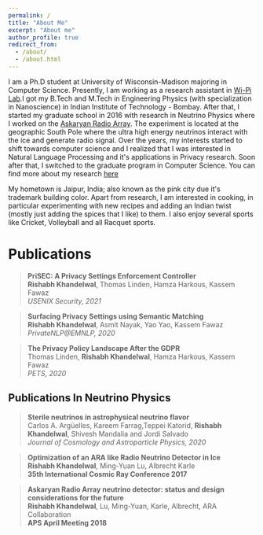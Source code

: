 ```yaml
---
permalink: /
title: "About Me"
excerpt: "About me"
author_profile: true
redirect_from: 
  - /about/
  - /about.html
---
```


I am a Ph.D student at University of Wisconsin-Madison majoring in Computer Science. Presently, I am working as a research assistant in [Wi-Pi Lab](https://wiscprivacy.com).I got my B.Tech and M.Tech in Engineering Physics (with specialization in Nanoscience) in Indian Institute of Technology - Bombay. After that, I started my graduate school in 2016 with research in Neutrino Physics where I worked on the [Askaryan Radio Array](https://ara.wipac.wisc.edu). The experiment is located at the geographic South Pole where the ultra high energy neutrinos interact with the ice and generate radio signal. Over the years, my interests started to shift towards computer science and I realized that I was interested in Natural Language Processing and it's applications in Privacy research. Soon after that, I switched to the graduate program in Computer Science. You can find more about my research [here](/research)

My hometown is Jaipur, India; also known as the pink city due it's trademark building color. Apart from research, I am interested in cooking, in particular experimenting with new recipes and adding an Indian twist (mostly just adding the spices that I like) to them. I also enjoy several sports like Cricket, Volleyball and all Racquet sports. 

# Publications

>**PriSEC: A Privacy Settings Enforcement Controller**  
>**Rishabh Khandelwal**, Thomas Linden, Hamza Harkous, Kassem Fawaz  
>*USENIX Security, 2021*

>**Surfacing Privacy Settings using Semantic Matching**  
>**Rishabh Khandelwal**, Asmit Nayak, Yao Yao, Kassem Fawaz  
>*PrivateNLP@EMNLP, 2020*

>**The Privacy Policy Landscape After the GDPR**  
>Thomas Linden, **Rishabh Khandelwal**, Hamza Harkous, Kassem Fawaz  
>*PETS, 2020*

## Publications In Neutrino Physics

>**Sterile neutrinos in astrophysical neutrino flavor**  
>Carlos A. Argüelles, Kareem Farrag,Teppei Katorid, **Rishabh Khandelwal**, Shivesh Mandalia and Jordi Salvado  
>*Journal of Cosmology and Astroparticle Physics, 2020*

>**Optimization of an ARA like Radio Neutrino Detector in Ice**  
>**Rishabh Khandelwal**, Ming-Yuan Lu, Albrecht Karle  
>**35th International Cosmic Ray Conference 2017**

>**Askaryan Radio Array neutrino detector: status and design considerations for the future**  
>**Rishabh Khandelwal**, Lu, Ming-Yuan, Karle, Albrecht, ARA Collaboration  
>**APS April Meeting 2018**
